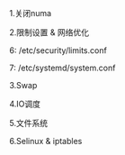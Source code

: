 1.关闭numa

2.限制设置 & 网络优化

6: /etc/security/limits.conf 

7: /etc/systemd/system.conf

3.Swap

4.IO调度

5.文件系统

6.Selinux & iptables